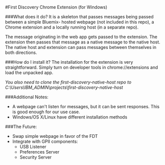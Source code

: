 #First Discovery Chrome Extension (for Windows)

###What does it do?
It is a skeleton that passes messages being passed between a simple Bluemix-
hosted webpage (not included in this repo), a Chrome extension and a locally
running host (in a separate repo).

The message originating in the web app gets passed to the extension. The
extension then passes that message as a native message to the native host. The
native host and extension can pass messages between themselves in both
directions.

###How do I install it?
The installation for the extension is very straightforward. Simply turn on
developer tools in chrome://extensions and load the unpacked app.

*You also need to clone the first-discovery-native-host repo to C:\Users\IBM_ADMIN\projects\first-discovery-native-host*

###Additional Notes:
* A webpage can't listen for messages, but it can be sent responses. This is good enough for our use case.
* Windows/OS X/Linux have different installation methods

###The Future:
* Swap simple webpage in favor of the FDT
* Integrate with GPII components:
    * USB Listener
    * Preferences Server
    * Security Server
